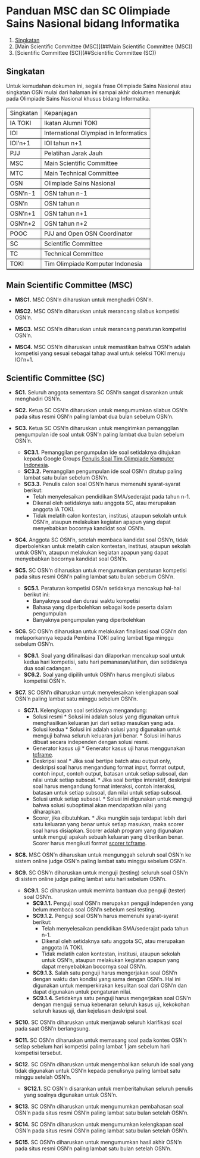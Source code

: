 # Panduan MSC dan SC Olimpiade Sains Nasional bidang Informatika

1. [Singkatan](##Singkatan)
1. [Main Scientific Committee (MSC)](##Main Scientific Committee (MSC))
1. [Scientific Committee (SC)](##Scientific Committee (SC))


## Singkatan

Untuk kemudahan dokumen ini, segala frase Olimpiade Sains Nasional atau singkatan OSN mulai dari halaman ini sampai akhir dokumen menunjuk pada Olimpiade Sains Nasional khusus bidang Informatika.

<table border="1">
<thead><td>Singkatan</td><td>Kepanjagan</td></thead>
<tr><td>IA TOKI</td><td>Ikatan Alumni TOKI</td></tr>
<tr><td>IOI</td><td>International Olympiad in Informatics</td></tr>
<tr><td>IOI’n+1</td><td>IOI tahun n+1</td></tr>
<tr><td>PJJ</td><td>Pelatihan Jarak Jauh</td></tr>
<tr><td>MSC</td><td>Main Scientific Committee</td></tr>
<tr><td>MTC</td><td>Main Technical Committee</td></tr>
<tr><td>OSN</td><td>Olimpiade Sains Nasional</td></tr>
<tr><td>OSN’n-1</td><td>OSN tahun n-1</td></tr>
<tr><td>OSN’n</td><td>OSN tahun n</td></tr>
<tr><td>OSN’n+1</td><td>OSN tahun n+1</td></tr>
<tr><td>OSN’n+2</td><td>OSN tahun n+2</td></tr>
<tr><td>POOC</td><td>PJJ and Open OSN Coordinator</td></tr>
<tr><td>SC</td><td>Scientific Committee</td></tr>
<tr><td>TC</td><td>Technical Committee</td></tr>
<tr><td>TOKI</td><td>Tim Olimpiade Komputer Indonesia</td></tr>
</table>

## Main Scientific Committee (MSC)

* **MSC1.** MSC OSN’n diharuskan untuk menghadiri OSN’n.

* **MSC2.** MSC OSN’n diharuskan untuk merancang silabus kompetisi OSN’n.

* **MSC3.** MSC OSN’n diharuskan untuk merancang peraturan kompetisi OSN’n.

* **MSC4.** MSC OSN’n diharuskan untuk memastikan bahwa OSN’n adalah kompetisi yang sesuai sebagai tahap awal untuk seleksi TOKI menuju IOI’n+1.

## Scientific Committee (SC)

* **SC1.** Seluruh anggota sementara SC OSN’n sangat disarankan untuk menghadiri OSN’n.

* **SC2.** Ketua SC OSN’n diharuskan untuk mengumumkan silabus OSN’n pada situs resmi OSN’n paling lambat dua bulan sebelum OSN’n.

* **SC3.** Ketua SC OSN’n diharuskan untuk mengirimkan pemanggilan pengumpulan ide soal
untuk OSN’n paling lambat dua bulan sebelum OSN’n.
    * **SC3.1.** Pemanggilan pengumpulan ide soal setidaknya ditujukan kepada Google Groups [Penulis Soal Tim Olimpiade Komputer Indonesia](https://groups.google.com/forum/#!forum/toki-problem-authors).
    * **SC3.2.** Pemanggilan pengumpulan ide soal OSN’n ditutup paling lambat satu bulan sebelum OSN’n.
    * **SC3.3.** Penulis calon soal OSN’n harus memenuhi syarat-syarat berikut:
        * Telah menyelesaikan pendidikan SMA/sederajat pada tahun n-1.
        * Dikenal oleh setidaknya satu anggota SC, atau merupakan anggota IA TOKI.
        * Tidak melatih calon kontestan, institusi, ataupun sekolah untuk OSN’n, ataupun melakukan kegiatan apapun yang dapat menyebabkan bocornya kandidat soal OSN’n.

* **SC4.** Anggota SC OSN’n, setelah membaca kandidat soal OSN’n, tidak diperbolehkan untuk melatih calon kontestan, institusi, ataupun sekolah untuk OSN’n, ataupun melakukan kegiatan apapun yang dapat menyebabkan bocornya kandidat soal OSN’n.

* **SC5.** SC OSN’n diharuskan untuk mengumumkan peraturan kompetisi pada situs resmi OSN’n paling lambat satu bulan sebelum OSN’n.
    * **SC5.1.** Peraturan kompetisi OSN’n setidaknya mencakup hal-hal berikut ini:
        * Banyaknya soal dan durasi waktu kompetisi
        * Bahasa yang diperbolehkan sebagai kode peserta dalam pengumpulan
        * Banyaknya pengumpulan yang diperbolehkan

* **SC6.** SC OSN’n diharuskan untuk melakukan finalisasi soal OSN’n dan melaporkannya kepada Pembina TOKI paling lambat tiga minggu sebelum OSN’n.
    * **SC6.1.** Soal yang difinalisasi dan dilaporkan mencakup soal untuk kedua hari kompetisi, satu hari pemanasan/latihan, dan setidaknya dua soal cadangan.
    * **SC6.2.** Soal yang dipilih untuk OSN’n harus mengikuti silabus kompetisi OSN’n.

* **SC7.** SC OSN’n diharuskan untuk menyelesaikan kelengkapan soal OSN’n paling lambat satu minggu sebelum OSN’n.
    * **SC7.1.** Kelengkapan soal setidaknya mengandung:
        * Solusi resmi
              * Solusi ini adalah solusi yang digunakan untuk menghasilkan keluaran juri dari setiap masukan yang ada.
        * Solusi kedua
              * Solusi ini adalah solusi yang digunakan untuk menguji bahwa seluruh keluaran juri benar.
              * Solusi ini harus dibuat secara independen dengan solusi resmi.
        * Generator kasus uji
              * Generator kasus uji harus menggunakan [tcframe](https://github.com/tcframe/tcframe).
        * Deskripsi soal
              * Jika soal bertipe batch atau output only, deskripsi soal harus mengandung format input, format output, contoh input, contoh output, batasan untuk setiap subsoal, dan nilai untuk setiap subsoal.
              * Jika soal bertipe interaktif, deskripsi soal harus mengandung format interaksi, contoh interaksi, batasan untuk setiap subsoal, dan nilai untuk setiap subsoal.
        * Solusi untuk setiap subsoal.
              * Solusi ini digunakan untuk menguji bahwa solusi suboptimal akan mendapatkan nilai yang diharapkan.
        * Scorer, jika dibutuhkan.
              * Jika mungkin saja terdapat lebih dari satu keluaran yang benar untuk setiap masukan, maka scorer soal harus disiapkan. Scorer adalah program yang digunakan untuk menguji apakah sebuah keluaran yang diberikan benar. Scorer harus mengikuti format [scorer tcframe](http://docs.tcframe.org/en/stable/topic-guides/styles.html?highlight=scorer#scorer).

* **SC8.** MSC OSN’n diharuskan untuk mengunggah seluruh soal OSN’n ke sistem online judge OSN’n paling lambat satu minggu sebelum OSN’n.

* **SC9.** SC OSN’n diharuskan untuk menguji (testing) seluruh soal OSN’n di sistem online judge paling lambat satu hari sebelum OSN’n.
    * **SC9.1.** SC diharuskan untuk meminta bantuan dua penguji (tester) soal OSN’n.
        * **SC9.1.1.** Penguji soal OSN’n merupakan penguji independen yang belum membaca soal OSN’n sebelum sesi testing.
        * **SC9.1.2.** Penguji soal OSN’n harus memenuhi syarat-syarat berikut:
            * Telah menyelesaikan pendidikan SMA/sederajat pada tahun n-1.
            * Dikenal oleh setidaknya satu anggota SC, atau merupakan anggota IA TOKI.
            * Tidak melatih calon kontestan, institusi, ataupun sekolah untuk OSN’n, ataupun melakukan kegiatan apapun yang dapat menyebabkan bocornya soal OSN’n.
        * **SC9.1.3.** Salah satu penguji harus mengerjakan soal OSN’n dengan waktu dan kondisi yang sama dengan OSN’n. Hal ini digunakan untuk memperkirakan kesulitan soal dari OSN’n dan dapat digunakan untuk pengaturan nilai.
        * **SC9.1.4.** Setidaknya satu penguji harus mengerjakan soal OSN’n dengan menguji semua kebenaran seluruh kasus uji, kekokohan seluruh kasus uji, dan kejelasan deskripsi soal.

* **SC10.** SC OSN’n diharuskan untuk menjawab seluruh klarifikasi soal pada saat OSN’n berlangsung.

* **SC11.** SC OSN’n diharuskan untuk memasang soal pada kontes OSN’n setiap sebelum hari kompetisi paling lambat 1 jam sebelum hari kompetisi tersebut.

* **SC12.** SC OSN’n diharuskan untuk mengembalikan seluruh ide soal yang tidak digunakan untuk OSN’n kepada penulisnya paling lambat satu minggu setelah OSN’n.
    * **SC12.1.** SC OSN’n disarankan untuk memberitahukan seluruh penulis yang soalnya digunakan untuk OSN’n.

* **SC13.** SC OSN’n diharuskan untuk mengumumkan pembahasan soal OSN’n pada situs resmi OSN’n paling lambat satu bulan setelah OSN’n.

* **SC14.** SC OSN’n diharuskan untuk mengumumkan kelengkapan soal OSN’n pada situs resmi OSN’n paling lambat satu bulan setelah OSN’n.

* **SC15.** SC OSN’n diharuskan untuk mengumumkan hasil akhir OSN’n pada situs resmi OSN’n paling lambat satu bulan setelah OSN’n.
